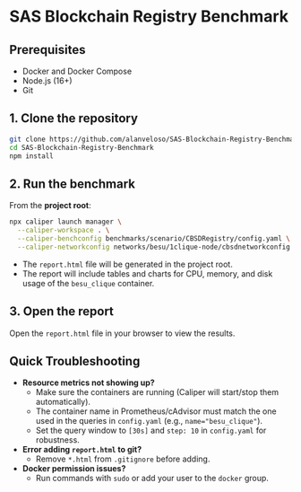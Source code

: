 # SAS Blockchain Registry Benchmark

## Prerequisites
- Docker and Docker Compose
- Node.js (16+)
- Git

## 1. Clone the repository
```bash
git clone https://github.com/alanveloso/SAS-Blockchain-Registry-Benchmark.git
cd SAS-Blockchain-Registry-Benchmark
npm install
```

## 2. Run the benchmark
From the **project root**:

```bash
npx caliper launch manager \
  --caliper-workspace . \
  --caliper-benchconfig benchmarks/scenario/CBSDRegistry/config.yaml \
  --caliper-networkconfig networks/besu/1clique-node/cbsdnetworkconfig.json
```

- The `report.html` file will be generated in the project root.
- The report will include tables and charts for CPU, memory, and disk usage of the `besu_clique` container.

## 3. Open the report
Open the `report.html` file in your browser to view the results.

## Quick Troubleshooting
- **Resource metrics not showing up?**
  - Make sure the containers are running (Caliper will start/stop them automatically).
  - The container name in Prometheus/cAdvisor must match the one used in the queries in `config.yaml` (e.g., `name="besu_clique"`).
  - Set the query window to `[30s]` and `step: 10` in `config.yaml` for robustness.
- **Error adding `report.html` to git?**
  - Remove `*.html` from `.gitignore` before adding.
- **Docker permission issues?**
  - Run commands with `sudo` or add your user to the `docker` group.